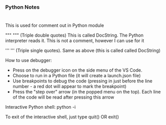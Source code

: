 ### Python Notes ###


#
This is used for comment out in Python module


"""
"""
(Triple double quotes) This is called DocString. The Python interpreter reads it. This is not a comment, however I can use for it


'''
'''
(Triple single quotes). Same as above (this is called called DocString)


How to use debugger:
* Press on the debugger icon on the side menu of the VS Code.
* Choose to run in a Python file (it will create a launch.json file)
* Use breakpoints to debug the code (pressing in just before the line number - a red dot will appear to mark the breakpoint)
* Press the "step over" arrow (in the popped menu on the top). Each line of the code will be read after pressing this arrow



Interactive Python shell:
python -i <filename>

To exit of the interactive shell, just type quit() OR exit()



